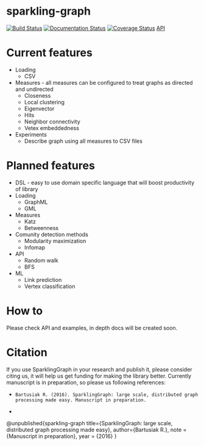 # sparkling-graph

[![Build Status](https://travis-ci.org/sparkling-graph/sparkling-graph.svg?branch=master)](https://travis-ci.org/sparkling-graph/sparkling-graph) [![Documentation Status](https://readthedocs.org/projects/sparkling-graph/badge/?version=latest)](http://sparkling-graph.readthedocs.org/en/latest/?badge=latest) [![Coverage Status](https://coveralls.io/repos/github/sparkling-graph/sparkling-graph/badge.svg?branch=master)](https://coveralls.io/github/sparkling-graph/sparkling-graph?branch=master) [API](http://sparkling-graph.github.io/sparkling-graph/latest/api/)


# Current features

* Loading
  * CSV
* Measures - all measures can be configured to treat graphs as directed and undirected
  *  Closeness
  *  Local clustering
  *  Eigenvector
  *  Hits
  *  Neighbor connectivity
  *  Vetex embeddedness
* Experiments
  *  Describe graph using all measures to CSV files

# Planned features
* DSL - easy to use domain specific language that will boost productivity of library
* Loading
  *  GraphML
  *  GML
* Measures
  * Katz
  * Betweenness
* Comunity detection methods
  * Modularity maximization
  * Infomap 
* API
  *  Random walk
  *  BFS
* ML
  *  Link prediction
  *  Vertex classification
  
# How to

Please check API and examples, in depth docs will be created soon.

# Citation
If you use SparklingGraph in your research and publish it, please consider citing us, it will help us get funding for making the library better.
Currently manuscript is in preparation, so please us following references:

* ``` Bartusiak R. (2016). SparklingGraph: large scale, distributed graph processing made easy. Manuscript in preparation. ```
* ```
@unpublished{sparkling-graph
title={SparklingGraph: large scale, distributed graph processing made easy},
author={Bartusiak R.},
note = {Manuscript in preparation},
year = {2016}
}
```

